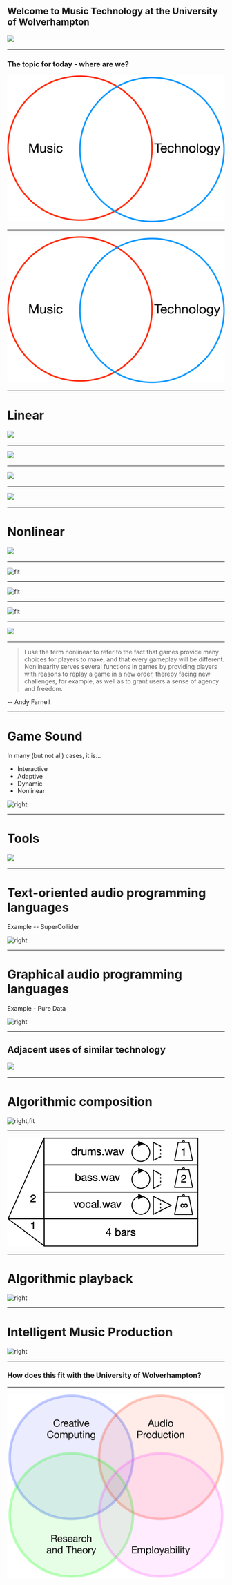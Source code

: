 ## Welcome to **Music Technology** at the University of Wolverhampton

![](https://www.wlv.ac.uk/media/departments/faculty-of-arts/images/performing-arts/Mixing-desk.jpg)

---

### The topic for today - where are we?

![120%](images/venn.png)

---

![120%](images/venn.png)

---

# Linear

![](https://upload.wikimedia.org/wikipedia/commons/d/d4/Vinyl_groove_macro.jpg)

---

![](https://upload.wikimedia.org/wikipedia/commons/d/d4/Vinyl_groove_macro.jpg)

---

![](https://youtu.be/laIvjmdM0Ww)

---

![](https://images.techhive.com/images/article/2017/02/6-gotta-know-spotify-tips-for-ios-and-android-offline-radio-for-ios_1-100708856-orig.jpg)

---

# Nonlinear

![](http://musicappblog.com/wp-content/uploads/2014/11/noatikl-main-screen.jpg)

---

![fit](http://abjad.mbrsi.org/_images/mozart-tables.png)

---

![fit](http://destination-out.com/media/images/mosaic-braxton.jpg)

---

![fit](https://www.leoweekly.com/wp-content/uploads/2015/11/Music_preview_InC.jpg)

---

![](https://o.aolcdn.com/images/dims?quality=85&image_uri=http%3A%2F%2Fo.aolcdn.com%2Fhss%2Fstorage%2Fmidas%2F8ea82e7794d62e898e341a063b9cc374%2F206704027%2Fred-dead-redemption-2.jpg&client=amp-blogside-v2&signature=3cbd9d829e113c0aab8f2d2ea702ac941061cfda)

---

> I use the term nonlinear to refer to the fact that games provide many choices for players to make, and that every gameplay will be different. Nonlinearity serves several functions in games by providing players with reasons to replay a game in a new order, thereby facing new challenges, for example, as well as to grant users a sense of agency and freedom.

-- Andy Farnell

---

# Game Sound

In many (but not all) cases, it is...

* Interactive
* Adaptive
* Dynamic
* Nonlinear

![right](https://wi-images.condecdn.net/image/jJ2q9WxZERM/crop/1440/0.5235602094240838/f/hard-mode-1.jpg)

---

# Tools

![](https://upload.wikimedia.org/wikipedia/commons/c/cd/PureData-Harvie-Examples.png)

---

# Text-oriented audio programming languages

Example -- SuperCollider

![right](https://i.ytimg.com/vi/9bc2buq9c2k/maxresdefault.jpg)

---

# Graphical audio programming languages

Example - Pure Data

![right](https://upload.wikimedia.org/wikipedia/commons/c/cd/PureData-Harvie-Examples.png)

---

## Adjacent uses of similar technology

![](https://9to5mac.com/wp-content/uploads/sites/6/2018/02/chromaverb-logic-pros-hero.png?w=1600)

---

# Algorithmic composition

![right,fit](https://upload.wikimedia.org/wikipedia/commons/thumb/2/2b/Markovkate_01.svg/1024px-Markovkate_01.svg.png)

---

![400%](images/s4.png)

---

# Algorithmic playback

![right](https://cnet4.cbsistatic.com/img/D96EvMw5aIGTh5KF7GHCRToT8X4=/2015/06/12/2faa0cb9-1d63-49ac-9fac-999e645d9122/tempo-music.jpg)

---

# Intelligent Music Production

![right](https://intelligentsoundengineering.files.wordpress.com/2018/06/cross-adaptive-architecture.jpg?w=776)

----

### How does this fit with the University of Wolverhampton?

---

![fit](images/fourareas.png)

